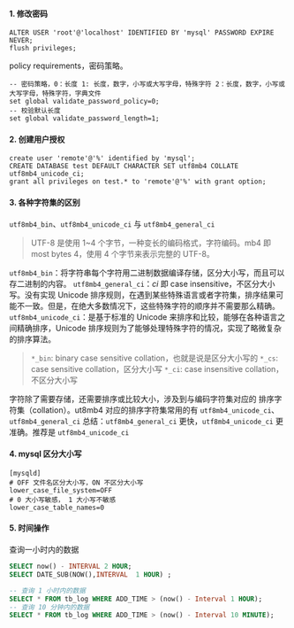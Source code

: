 #### 1. 修改密码

```mysql
ALTER USER 'root'@'localhost' IDENTIFIED BY 'mysql' PASSWORD EXPIRE NEVER;
flush privileges;
```

policy requirements，密码策略。

```mysql
-- 密码策略，0：长度 1: 长度，数字，小写或大写字母，特殊字符 2：长度，数字，小写或大写字母，特殊字符，字典文件
set global validate_password_policy=0;
-- 校验默认长度
set global validate_password_length=1;
```

#### 2. 创建用户授权

```mysql
create user 'remote'@'%' identified by 'mysql';
CREATE DATABASE test DEFAULT CHARACTER SET utf8mb4 COLLATE utf8mb4_unicode_ci;
grant all privileges on test.* to 'remote'@'%' with grant option;
```

#### 3. 各种字符集的区别

`utf8mb4_bin`、`utf8mb4_unicode_ci` 与 `utf8mb4_general_ci`

> UTF-8 是使用 1~4 个字节，一种变长的编码格式，字符编码。mb4 即 most bytes 4，使用 4 个字节来表示完整的 UTF-8。

`utf8mb4_bin`：将字符串每个字符用二进制数据编译存储，区分大小写，而且可以存二进制的内容。
`utf8mb4_general_ci`：*ci* 即 case insensitive，不区分大小写。没有实现 Unicode 排序规则，在遇到某些特殊语言或者字符集，排序结果可能不一致。但是，在绝大多数情况下，这些特殊字符的顺序并不需要那么精确。
`utf8mb4_unicode_ci`：是基于标准的 Unicode 来排序和比较，能够在各种语言之间精确排序，Unicode 排序规则为了能够处理特殊字符的情况，实现了略微复杂的排序算法。

> `*_bin`: binary case sensitive collation，也就是说是区分大小写的
> `*_cs`: case sensitive collation，区分大小写
> `*_ci`: case insensitive collation，不区分大小写

字符除了需要存储，还需要排序或比较大小，涉及到与编码字符集对应的 排序字符集（collation）。ut8mb4 对应的排序字符集常用的有 `utf8mb4_unicode_ci`、`utf8mb4_general_ci`
总结：`utf8mb4_general_ci` 更快，`utf8mb4_unicode_ci` 更准确。推荐是 `utf8mb4_unicode_ci`

#### 4. mysql 区分大小写

```properties
[mysqld]
# OFF 文件名区分大小写，ON 不区分大小写
lower_case_file_system=OFF
# 0 大小写敏感， 1 大小写不敏感
lower_case_table_names=0
```

#### 5. 时间操作

查询一小时内的数据

```sql
SELECT now() - INTERVAL 2 HOUR;
SELECT DATE_SUB(NOW(),INTERVAL  1 HOUR) ;

-- 查询 1 小时内的数据
SELECT * FROM tb_log WHERE ADD_TIME > (now() - Interval 1 HOUR);
-- 查询 10 分钟内的数据
SELECT * FROM tb_log WHERE ADD_TIME > (now() - Interval 10 MINUTE);
```

